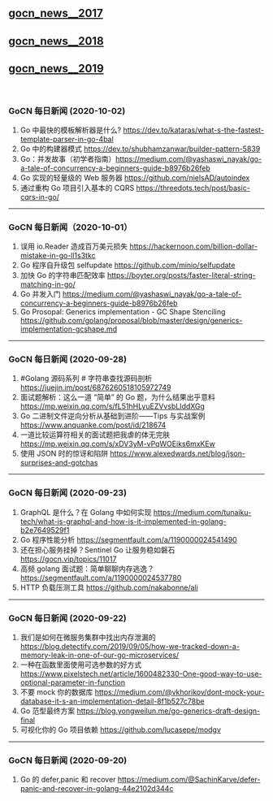 ## [gocn_news__2017](https://github.com/lubanproj/go_read/blob/master/GoCN_news_2017.md)

## [gocn_news__2018](https://github.com/lubanproj/go_read/blob/master/GoCN_news_2018.md)

## [gocn_news__2019](https://github.com/lubanproj/go_read/blob/master/GoCN_news_2019.md)

<br><h3><p>GoCN 每日新闻 (2020-10-02)</p></h3><ol>
<li>Go 中最快的模板解析器是什么? <a href="https://dev.to/kataras/what-s-the-fastest-template-parser-in-go-4bal" rel="nofollow" target="_blank">https://dev.to/kataras/what-s-the-fastest-template-parser-in-go-4bal</a>
</li>
<li>Go 中的构建器模式 <a href="https://dev.to/shubhamzanwar/builder-pattern-5839" rel="nofollow" target="_blank">https://dev.to/shubhamzanwar/builder-pattern-5839</a>
</li>
<li>Go：并发故事（初学者指南）<a href="https://medium.com/@yashaswi_nayak/go-a-tale-of-concurrency-a-beginners-guide-b8976b26feb" rel="nofollow" target="_blank">https://medium.com/@yashaswi_nayak/go-a-tale-of-concurrency-a-beginners-guide-b8976b26feb</a>
</li>
<li>Go 实现的轻量级的 Web 服务器 <a href="https://github.com/nielsAD/autoindex" rel="nofollow" target="_blank">https://github.com/nielsAD/autoindex</a>
</li>
<li>通过重构 Go 项目引入基本的 CQRS <a href="https://threedots.tech/post/basic-cqrs-in-go/" rel="nofollow" target="_blank">https://threedots.tech/post/basic-cqrs-in-go/</a>
</li>
</ol><hr><h3><p>GoCN 每日新闻（2020-10-01）</p></h3><ol>
<li>误用 io.Reader 造成百万美元损失 <a href="https://hackernoon.com/billion-dollar-mistake-in-go-ll1s3tkc" rel="nofollow" target="_blank">https://hackernoon.com/billion-dollar-mistake-in-go-ll1s3tkc</a>
</li>
<li>Go 程序自升级包 selfupdate <a href="https://github.com/minio/selfupdate" rel="nofollow" target="_blank">https://github.com/minio/selfupdate</a>
</li>
<li>加快 Go 的字符串匹配效率 <a href="https://boyter.org/posts/faster-literal-string-matching-in-go/" rel="nofollow" target="_blank">https://boyter.org/posts/faster-literal-string-matching-in-go/</a>
</li>
<li>Go 并发入门 <a href="https://medium.com/@yashaswi_nayak/go-a-tale-of-concurrency-a-beginners-guide-b8976b26feb" rel="nofollow" target="_blank">https://medium.com/@yashaswi_nayak/go-a-tale-of-concurrency-a-beginners-guide-b8976b26feb</a>
</li>
<li>Go Prosopal: Generics implementation - GC Shape Stenciling <a href="https://github.com/golang/proposal/blob/master/design/generics-implementation-gcshape.md" rel="nofollow" target="_blank">https://github.com/golang/proposal/blob/master/design/generics-implementation-gcshape.md</a>
</li>
</ol><hr><h3>GoCN 每日新闻 (2020-09-28)</h3><ol>
<li>#Golang 源码系列 # 字符串查找源码剖析 <a href="https://juejin.im/post/6876260518105972749" rel="nofollow" target="_blank">https://juejin.im/post/6876260518105972749</a>
</li>
<li>面试题解析：这么一道 “简单” 的 Go 题，为什么结果出乎意料 <a href="https://mp.weixin.qq.com/s/fL51hHLyuEZVvsbLIddXGg" rel="nofollow" target="_blank">https://mp.weixin.qq.com/s/fL51hHLyuEZVvsbLIddXGg</a>
</li>
<li>Go 二进制文件逆向分析从基础到进阶——Tips 与实战案例 <a href="https://www.anquanke.com/post/id/218674" rel="nofollow" target="_blank">https://www.anquanke.com/post/id/218674</a>
</li>
<li>一道比较运算符相关的面试题把我虐的体无完肤 <a href="https://mp.weixin.qq.com/s/xDV3yM-vPqWOEiks6mxKEw" rel="nofollow" target="_blank">https://mp.weixin.qq.com/s/xDV3yM-vPqWOEiks6mxKEw</a>
</li>
<li>使用 JSON 时的惊讶和陷阱 <a href="https://www.alexedwards.net/blog/json-surprises-and-gotchas" rel="nofollow" target="_blank">https://www.alexedwards.net/blog/json-surprises-and-gotchas</a>
</li>
</ol><hr><h3><p>GoCN 每日新闻 (2020-09-23)</p></h3><ol>
<li>GraphQL 是什么？在 Golang 中如何实现 <a href="https://medium.com/tunaiku-tech/what-is-graphql-and-how-is-it-implemented-in-golang-b2e7649529f1" rel="nofollow" target="_blank">https://medium.com/tunaiku-tech/what-is-graphql-and-how-is-it-implemented-in-golang-b2e7649529f1</a>
</li>
<li>Go 程序性能分析 <a href="https://segmentfault.com/a/1190000024541490" rel="nofollow" target="_blank">https://segmentfault.com/a/1190000024541490</a>
</li>
<li>还在担心服务挂掉？Sentinel Go 让服务稳如磐石 <a href="https://gocn.vip/topics/11017" rel="nofollow" target="_blank">https://gocn.vip/topics/11017</a>
</li>
<li>高频 golang 面试题：简单聊聊内存逃逸？<a href="https://segmentfault.com/a/1190000024537780" rel="nofollow" target="_blank">https://segmentfault.com/a/1190000024537780</a>
</li>
<li>HTTP 负载压测工具 <a href="https://github.com/nakabonne/ali" rel="nofollow" target="_blank">https://github.com/nakabonne/ali</a>
</li>
</ol><hr><h3><p>GoCN 每日新闻 (2020-09-22)</p></h3><ol>
<li>我们是如何在微服务集群中找出内存泄漏的 <a href="https://blog.detectify.com/2019/09/05/how-we-tracked-down-a-memory-leak-in-one-of-our-go-microservices/" rel="nofollow" target="_blank">https://blog.detectify.com/2019/09/05/how-we-tracked-down-a-memory-leak-in-one-of-our-go-microservices/</a>
</li>
<li>一种在函数里面使用可选参数的好方式 <a href="https://www.pixelstech.net/article/1600482330-One-good-way-to-use-optional-parameter-in-function" rel="nofollow" target="_blank">https://www.pixelstech.net/article/1600482330-One-good-way-to-use-optional-parameter-in-function</a>
</li>
<li>不要 mock 你的数据库 <a href="https://medium.com/@vkhorikov/dont-mock-your-database-it-s-an-implementation-detail-8f1b527c78be" rel="nofollow" target="_blank">https://medium.com/@vkhorikov/dont-mock-your-database-it-s-an-implementation-detail-8f1b527c78be</a>
</li>
<li>Go 范型最终方案 <a href="https://blog.yongweilun.me/go-generics-draft-design-final" rel="nofollow" target="_blank">https://blog.yongweilun.me/go-generics-draft-design-final</a>
</li>
<li>可视化你的 Go 项目依赖 <a href="https://github.com/lucasepe/modgv" rel="nofollow" target="_blank">https://github.com/lucasepe/modgv</a>
</li>
</ol><hr><h3><p>GoCN 每日新闻 (2020-09-20)</p></h3><ol>
<li>Go 的 defer,panic 和 recover <a href="https://medium.com/@SachinKarve/defer-panic-and-recover-in-golang-44e2102d344c" rel="nofollow" target="_blank">https://medium.com/@SachinKarve/defer-panic-and-recover-in-golang-44e2102d344c</a>